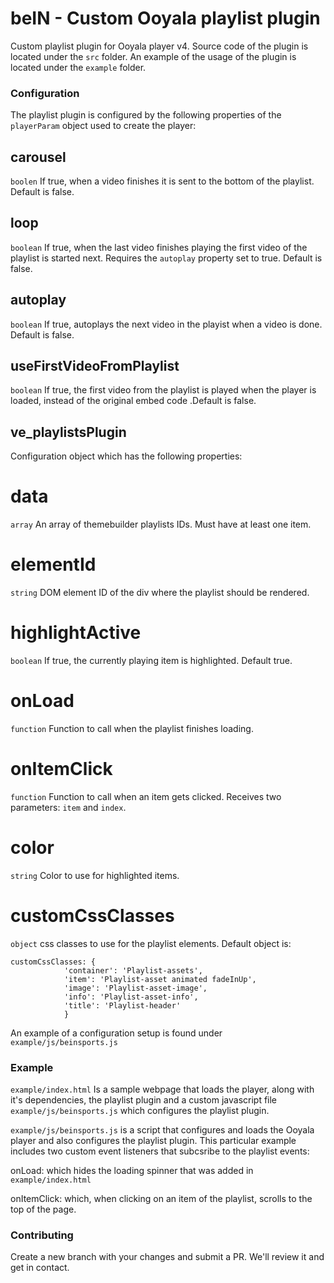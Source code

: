 # beIN - Custom Ooyala playlist plugin #
Custom playlist plugin for Ooyala player v4.
Source code of the plugin is located under the ```src``` folder.
An example of the usage of the plugin is located under the ```example``` folder.

### Configuration ###
The playlist plugin is configured by the following properties of the ```playerParam``` object used to create the player:

## carousel ##
```boolen```
If true, when a video finishes it is sent to the bottom of the playlist. Default is false.

## loop ##
```boolean``` 
If true, when the last video finishes playing the first video of the playlist is started next. Requires the ```autoplay``` property set to true. Default is false.

## autoplay ##
```boolean``` 
If true, autoplays the next video in the playist when a video is done. Default is false.

## useFirstVideoFromPlaylist ##
```boolean``` 
If true, the first video from the playlist is played when the player is loaded, instead of the original embed code .Default is false.

## ve_playlistsPlugin ##
Configuration object which has the following properties:

# data #
```array```
An array of themebuilder playlists IDs. Must have at least one item.

# elementId #
```string```
DOM element ID of the div where the playlist should be rendered.

# highlightActive #
```boolean```
If true, the currently playing item is highlighted. Default true.

# onLoad #
```function```
Function to call when the playlist finishes loading.

# onItemClick #
```function```
Function to call when an item gets clicked. Receives two parameters: ```item``` and ```index```.

# color #
```string```
Color to use for highlighted items.

# customCssClasses #
```object```
css classes to use for the playlist elements.
Default object is:
```
customCssClasses: {
			'container': 'Playlist-assets',
			'item': 'Playlist-asset animated fadeInUp',
			'image': 'Playlist-asset-image',
			'info': 'Playlist-asset-info',
			'title': 'Playlist-header'
            }
```

An example of a configuration setup is found under ```example/js/beinsports.js```

### Example  ###
```example/index.html``` 
Is a sample webpage that loads the player, along with it's dependencies, the playlist plugin and a custom javascript file ```example/js/beinsports.js``` which configures the playlist plugin.

```example/js/beinsports.js``` is a script that configures and loads the Ooyala player and also configures the playlist plugin. This particular example includes two custom event listeners that subcsribe to the
playlist events: 

onLoad: which hides the loading spinner that was added in ```example/index.html```

onItemClick: which, when clicking on an item of the playlist, scrolls to the top of the page.


### Contributing ###
Create a new branch with your changes and submit a PR. We'll review it and get in contact.
